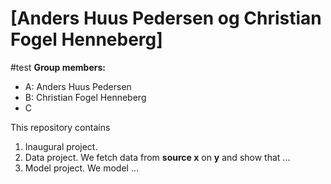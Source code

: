 # \[Anders Huus Pedersen og Christian Fogel Henneberg]
#test
**Group members:**
- A: Anders Huus Pedersen
- B: Christian Fogel Henneberg
- C

This repository contains  
1. Inaugural project. 
2. Data project. We fetch data from **source x** on **y** and show that ...
3. Model project. We model ...
